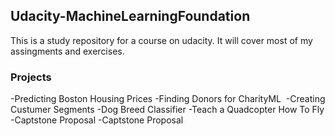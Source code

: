 ## Udacity-MachineLearningFoundation


This is a study repository for a course on udacity. It will cover most of my assingments and exercises.


### Projects
-Predicting Boston Housing Prices
-Finding Donors for CharityML 
-Creating Custumer Segments
-Dog Breed Classifier
-Teach a Quadcopter How To Fly
-Captstone Proposal
-Captstone Proposal

